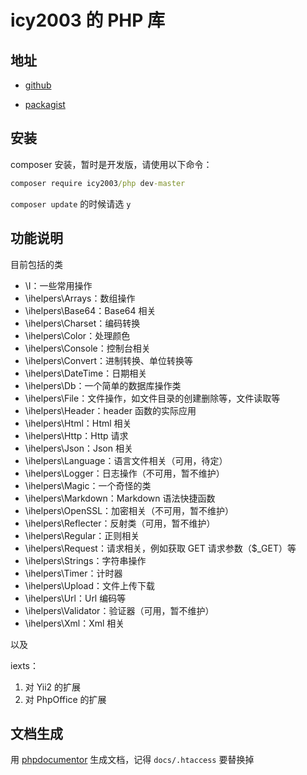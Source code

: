 # icy2003 的 PHP 库

## 地址

-  [github](https://github.com/icy2003/php)

-  [packagist](https://packagist.org/packages/icy2003/php)


## 安装

composer 安装，暂时是开发版，请使用以下命令：

```cmd
composer require icy2003/php dev-master
```

`composer update` 的时候请选 `y`

## 功能说明

目前包括的类

- \I：一些常用操作
- \ihelpers\Arrays：数组操作
- \ihelpers\Base64：Base64 相关
- \ihelpers\Charset：编码转换
- \ihelpers\Color：处理颜色
- \ihelpers\Console：控制台相关
- \ihelpers\Convert：进制转换、单位转换等
- \ihelpers\DateTime：日期相关
- \ihelpers\Db：一个简单的数据库操作类
- \ihelpers\File：文件操作，如文件目录的创建删除等，文件读取等
- \ihelpers\Header：header 函数的实际应用
- \ihelpers\Html：Html 相关
- \ihelpers\Http：Http 请求
- \ihelpers\Json：Json 相关
- \ihelpers\Language：语言文件相关（可用，待定）
- \ihelpers\Logger：日志操作（不可用，暂不维护）
- \ihelpers\Magic：一个奇怪的类
- \ihelpers\Markdown：Markdown 语法快捷函数
- \ihelpers\OpenSSL：加密相关（不可用，暂不维护）
- \ihelpers\Reflecter：反射类（可用，暂不维护）
- \ihelpers\Regular：正则相关
- \ihelpers\Request：请求相关，例如获取 GET 请求参数（$_GET）等
- \ihelpers\Strings：字符串操作
- \ihelpers\Timer：计时器
- \ihelpers\Upload：文件上传下载
- \ihelpers\Url：Url 编码等
- \ihelpers\Validator：验证器（可用，暂不维护）
- \ihelpers\Xml：Xml 相关

以及

iexts：
1. 对 Yii2 的扩展
2. 对 PhpOffice 的扩展


## 文档生成

用 [phpdocumentor](https://www.phpdoc.org/) 生成文档，记得 `docs/.htaccess` 要替换掉
